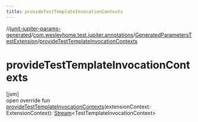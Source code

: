 ```yaml
---
title: provideTestTemplateInvocationContexts
---
```

//[junit-jupiter-params-generated](../../../index.html)/[com.wesleyhome.test.jupiter.annotations](../index.html)/[GeneratedParametersTestExtension](index.html)/[provideTestTemplateInvocationContexts](provide-test-template-invocation-contexts.html)



# provideTestTemplateInvocationContexts



[jvm]\
open override fun [provideTestTemplateInvocationContexts](provide-test-template-invocation-contexts.html)(extensionContext: ExtensionContext): [Stream](https://docs.oracle.com/javase/8/docs/api/java/util/stream/Stream.html)&lt;TestTemplateInvocationContext&gt;




